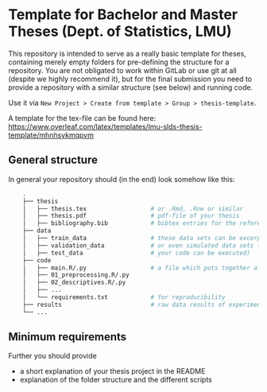 # Template for Bachelor and Master Theses (Dept. of Statistics, LMU)

This repository is intended to serve as a really basic template for theses, containing merely empty folders for pre-defining the structure for a repository. You are not obligated to work within GitLab or use git at all (despite we highly recommend it), but for the final submission you need to provide a repository with a similar structure (see below) and running code.  
 
Use it via `New Project > Create from template > Group > thesis-template`.  

A template for the tex-file can be found here: https://www.overleaf.com/latex/templates/lmu-slds-thesis-template/mhnhsykmqpvm

## General structure

In general your repository should (in the end) look somehow like this:

```bash
    .
    ├── thesis
    │   ├── thesis.tex                  # or .Rmd, .Rnw or similar 
    │   ├── thesis.pdf                  # pdf-file of your thesis
    │   ├── bibliography.bib            # bibtex entries for the references
    ├── data
    │   ├── train_data                  # these data sets can be excerpts from the original data
    │   ├── validation_data             # or even simulated data sets (simply provide them so that
    │   ├── test_data                   # your code can be executed)
    ├── code
    │   ├── main.R/.py                  # a file which puts together all the pieces
    │   ├── 01_preprocessing.R/.py            
    │   ├── 02_descriptives.R/.py              
    │   ├── ...            
    │   └── requirements.txt            # for reproducibility
    ├── results                         # raw data results of experiments
    └── ...
``` 

## Minimum requirements

Further you should provide

- a short explanation of your thesis project in the README
- explanation of the folder structure and the different scripts
